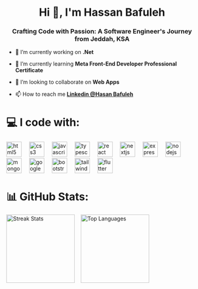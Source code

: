<h1 align="center">Hi 👋, I'm Hassan Bafuleh</h1>
<h3 align="center">Crafting Code with Passion: A Software Engineer's Journey from Jeddah, KSA</h3>

- 🔭 I’m currently working on **.Net**

- 🌱 I’m currently learning **Meta Front-End Developer Professional Certificate**

- 👯 I’m looking to collaborate on **Web Apps**

- 📫 How to reach me **<a href="https://www.linkedin.com/in/hasan-bafuleh/" target="_blank">Linkedin @Hasan Bafuleh</a>**

# 💻 I code with:

###

<div align="left">
  <img src="https://skillicons.dev/icons?i=html" height="40" alt="html5 logo"  />
  <img width="12" />
  <img src="https://skillicons.dev/icons?i=css" height="40" alt="css3 logo"  />
  <img width="12" />
  <img src="https://skillicons.dev/icons?i=js" height="40" alt="javascript logo"  />
  <img width="12" />
  <img src="https://skillicons.dev/icons?i=ts" height="40" alt="typescript logo"  />
  <img width="12" />
  <img src="https://skillicons.dev/icons?i=react" height="40" alt="react logo"  />
  <img width="12" />
  <img src="https://skillicons.dev/icons?i=nextjs" height="40" alt="nextjs logo"  />
  <img width="12" />
  <img src="https://skillicons.dev/icons?i=express" height="40" alt="express logo"  />
  <img width="12" />
  <img src="https://skillicons.dev/icons?i=nodejs" height="40" alt="nodejs logo"  />
  <img width="12" />
  <img src="https://skillicons.dev/icons?i=mongodb" height="40" alt="mongodb logo"  />
  <img width="12" />
  <img src="https://skillicons.dev/icons?i=gcp" height="40" alt="googlecloud logo"  />
  <img width="12" />
  <img src="https://cdn.jsdelivr.net/gh/devicons/devicon/icons/bootstrap/bootstrap-original.svg" height="40" alt="bootstrap logo"  />
  <img width="12" />
  <img src="https://skillicons.dev/icons?i=tailwind" height="40" alt="tailwindcss logo"  />
  <img width="12" />
  <img src="https://skillicons.dev/icons?i=flutter" height="40" alt="flutter logo"  />
</div>

# 📊 GitHub Stats:

<div align="left">
  <img src="https://github-readme-streak-stats.herokuapp.com/?user=hasanBafuleh&theme=dark&hide_border=false" alt="Streak Stats" height="180">&nbsp;&nbsp;&nbsp;
  <img src="https://github-readme-stats.vercel.app/api/top-langs/?username=hasanBafuleh&theme=dark&hide_border=false&include_all_commits=true&count_private=false&layout=compact" alt="Top Languages" height="180">
</div>

